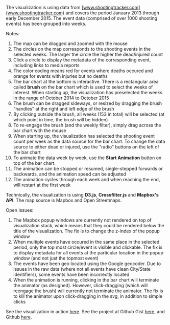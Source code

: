 The visualization is using data from [www.shootingtracker.com](www.shootingtracker.com) and covers the period January 2013 through early December 2015. The event data (comprised of over 1000 shooting events) has been grouped into weeks.  

Notes:

1. The map can be dragged and zoomed with the mouse
2. The circles on the map corresponds to the shooting events in the selected weeks. The larger the circle the higher the dead/injured count 
3. Click a circle to display the metadata of the corresponding event, including links to media reports
4. The color coding means red for events where deaths occured and orange for events with injuries but no deaths
5. The bar chart at the bottom is interactive. There is a rectangular area called **brush** on the bar chart which is used to select the weeks of interest. When starting up, the visualization has preselected the weeks in the range of October 2014 to October 2015
6. The brush can be dragged sideways, or resized by dragging the brush "handles" at the right and left edge of the brush
7. By clicking outside the brush, all weeks (153 in total) will be selected (at which point in time, the brush will be hidden)
8. To re-engage the brush (and the weekly filter), simply drag across the bar chart with the mouse
9. When starting up, the visualization has selected the shooting event count per week as the data source for the bar chart. To change the data source to either dead or injured, use the "radio" buttons on the left of the bar chart
10. To animate the data week by week, use the **Start Animation** button on top of the bar chart. 
11. The animation can be stopped or resumed, single-stepped forwards or backwards, and the animation speed can be adjusted
12. The animation cycles through each week and when reaching the end, will restart at the first week

Technically, the visualization is using **D3.js**, **Crossfilter.js** and **Mapbox's API**. The map source is Mapbox and Open Streetmaps.

Open Issues:

1. The Mapbox popup windows are currently not rendered on top of visualization stack, which means that they could be rendered below the title of the visualization. The fix is to change the z-index of the popup window
2. When multiple events have occured in the same place in the selected period, only the top most circle/event is visible and clickable. The fix is to display metadata for all events at the particular location in the popup window (and not just the topmost event)
3. The events have been geo located using the Google geocoder. Due to issues in the raw data (where not all events have clean City/State identifiers), some events have been incorrectly located
4. When the animation is running, clicking in the bar chart will terminate the animator (as designed). However, click-dragging (which will reengage the brush) will currently not terminate the animator. The fix is to kill the animator upon click-dragging in the svg, in addition to simple clicks

See the visualization in action [here](http://bl.ocks.org/boeric/c1fe5650da3d6e790706). See the project at Github Gist [here](https://gist.github.com/boeric/c1fe5650da3d6e790706), and Github [here](https://github.com/boeric/shootings).
